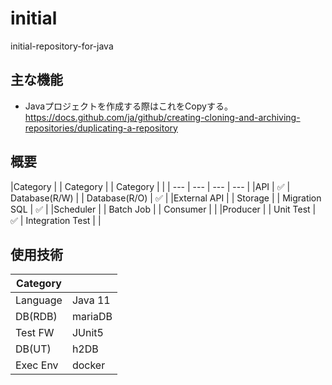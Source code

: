 # initial
initial-repository-for-java

## 主な機能
- Javaプロジェクトを作成する際はこれをCopyする。
https://docs.github.com/ja/github/creating-cloning-and-archiving-repositories/duplicating-a-repository

## 概要
|Category | | Category | | Category | |
| --- | --- | --- | --- |
|API | :white_check_mark: | Database(R/W) | | Database(R/O) | :white_check_mark: |
|External API | | Storage | | Migration SQL | :white_check_mark: |
|Scheduler | | Batch Job | | Consumer | |
|Producer | | Unit Test | :white_check_mark: | Integration Test | |

## 使用技術
|Category | |
|---|---|
| Language | Java 11 |
| DB(RDB) | mariaDB |
| Test FW | JUnit5 |
| DB(UT) | h2DB |
| Exec Env | docker |
